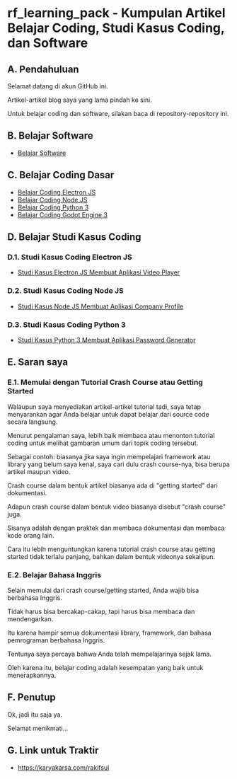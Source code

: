 # rf_learning_pack - Kumpulan Artikel Belajar Coding, Studi Kasus Coding, dan Software

## A. Pendahuluan

Selamat datang di akun GitHub ini.

Artikel-artikel blog saya yang lama pindah ke sini.

Untuk belajar coding dan software, silakan baca di repository-repository ini.

## B. Belajar Software

- [Belajar Software](https://github.com/rakifsul/belajar_software)

## C. Belajar Coding Dasar

- [Belajar Coding Electron JS](https://github.com/rakifsul/belajar_coding_electron_js)
- [Belajar Coding Node JS](https://github.com/rakifsul/belajar_coding_node_js)
- [Belajar Coding Python 3](https://github.com/rakifsul/belajar_coding_python_3)
- [Belajar Coding Godot Engine 3](https://github.com/rakifsul/belajar_coding_godot_3)

## D. Belajar Studi Kasus Coding

### D.1. Studi Kasus Coding Electron JS

- [Studi Kasus Electron JS Membuat Aplikasi Video Player](https://github.com/rakifsul/studi_kasus_electron_js_video_player)

### D.2. Studi Kasus Coding Node JS

- [Studi Kasus Node JS Membuat Aplikasi Company Profile](https://github.com/rakifsul/studi_kasus_node_js_company_profile)

### D.3. Studi Kasus Coding Python 3

- [Studi Kasus Python 3 Membuat Aplikasi Password Generator](https://github.com/rakifsul/studi_kasus_python_3_password_generator)

## E. Saran saya

### E.1. Memulai dengan Tutorial Crash Course atau Getting Started

Walaupun saya menyediakan artikel-artikel tutorial tadi, saya tetap menyarankan agar Anda belajar untuk dapat belajar dari source code secara langsung.

Menurut pengalaman saya, lebih baik membaca atau menonton tutorial coding untuk melihat gambaran umum dari topik coding tersebut.

Sebagai contoh: biasanya jika saya ingin mempelajari framework atau library yang belum saya kenal, saya cari dulu crash course-nya, bisa berupa artikel maupun video.

Crash course dalam bentuk artikel biasanya ada di "getting started" dari dokumentasi.

Adapun crash course dalam bentuk video biasanya disebut "crash course" juga.

Sisanya adalah dengan praktek dan membaca dokumentasi dan membaca kode orang lain.

Cara itu lebih menguntungkan karena tutorial crash course atau getting started tidak terlalu panjang, bahkan dalam bentuk videonya sekalipun.

### E.2. Belajar Bahasa Inggris

Selain memulai dari crash course/getting started, Anda wajib bisa berbahasa Inggris.

Tidak harus bisa bercakap-cakap, tapi harus bisa membaca dan mendengarkan.

Itu karena hampir semua dokumentasi library, framework, dan bahasa pemrograman berbahasa Inggris.

Tentunya saya percaya bahwa Anda telah mempelajarinya sejak lama. 

Oleh karena itu, belajar coding adalah kesempatan yang baik untuk menerapkannya.

## F. Penutup

Ok, jadi itu saja ya.

Selamat menikmati...

## G. Link untuk Traktir

- https://karyakarsa.com/rakifsul